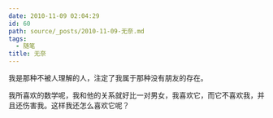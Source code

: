 ```yaml
---
date: 2010-11-09 02:04:29
id: 60
path: source/_posts/2010-11-09-无奈.md
tags:
  - 随笔
title: 无奈
---
```


我是那种不被人理解的人，注定了我属于那种没有朋友的存在。

我所喜欢的数学呢，我和他的关系就好比一对男女，我喜欢它，而它不喜欢我，并且还伤害我。这样我还怎么喜欢它呢？